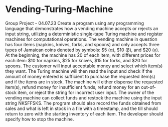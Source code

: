 # Vending-Turing-Machine

Group Project - 04.07.23 Create a program using any programming language that demonstrates how a vending machine accepts or rejects an input string, utilizing a deterministic single-tape Turing machine and register machines for computational operations. The vending machine in question has four items (napkins, knives, forks, and spoons) and only accepts three types of Jamaican coins denoted by symbols: $5 (α), $10 (β), and $20 (γ). At the beginning, the machine has 20 of each item, with different prices for each item: $10 for napkins, $25 for knives, $15 for forks, and $20 for spoons. The customer will input acceptable money and select which item(s) they want. The Turing machine will then read the input and check if the amount of money entered is sufficient to purchase the requested item(s) and if the items are in stock. The machine will either dispense the requested item(s), refund money for insufficient funds, refund money for an out-of-stock item, or reject the string for incorrect user input. The owner of the vending machine can collect funds and restock the machine using the input string NKSFFSKS. The program should also record the funds obtained from sales and what is left in stock in a file with a timestamp, and the till should return to zero with the starting inventory of each item. The developer should specify how to stop the machine.

